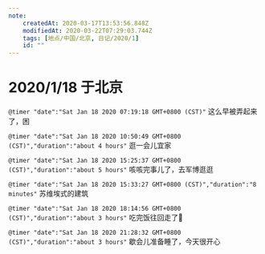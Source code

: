 ```yaml
---
note:
    createdAt: 2020-03-17T13:53:56.848Z
    modifiedAt: 2020-03-22T07:29:03.744Z
    tags: [地点/中国/北京, 日记/2020/1]
    id: ""
---
```

# 2020/1/18 于北京

`@timer "date":"Sat Jan 18 2020 07:19:18 GMT+0800 (CST)"`
这么早被弄起来了，困

`@timer "date":"Sat Jan 18 2020 10:50:49 GMT+0800 (CST)","duration":"about 4 hours"`
逛一会儿宜家

`@timer "date":"Sat Jan 18 2020 15:25:37 GMT+0800 (CST)","duration":"about 5 hours"`
咳咳完事儿了，去军博逛逛

`@timer "date":"Sat Jan 18 2020 15:33:27 GMT+0800 (CST)","duration":"8 minutes"`
苏维埃式的建筑

`@timer "date":"Sat Jan 18 2020 18:14:56 GMT+0800 (CST)","duration":"about 3 hours"`
吃完饭往回走了:full_moon_with_face:

`@timer "date":"Sat Jan 18 2020 21:28:32 GMT+0800 (CST)","duration":"about 3 hours"`
歇会儿准备睡了，今天很开心
